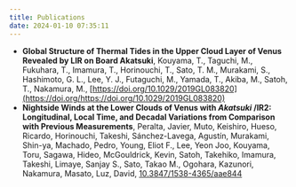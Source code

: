 ```yaml
---
title: Publications
date: 2024-01-10 07:35:11
---
```

- **Global Structure of Thermal Tides in the Upper Cloud Layer of Venus Revealed by LIR on Board Akatsuki**, Kouyama, T., Taguchi, M., Fukuhara, T., Imamura, T., Horinouchi, T., Sato, T. M., Murakami, S., Hashimoto, G. L., Lee, Y. J., Futaguchi, M., Yamada, T., Akiba, M., Satoh, T., Nakamura, M., [https://doi.org/10.1029/2019GL083820](https://doi.org/https://doi.org/10.1029/2019GL083820)
- **Nightside Winds at the Lower Clouds of Venus with
                    <i>Akatsuki</i>
                    /IR2: Longitudinal, Local Time, and Decadal Variations from Comparison with Previous Measurements**, Peralta, Javier, Muto, Keishiro, Hueso, Ricardo, Horinouchi, Takeshi, Sánchez-Lavega, Agustín, Murakami, Shin-ya, Machado, Pedro, Young, Eliot F., Lee, Yeon Joo, Kouyama, Toru, Sagawa, Hideo, McGouldrick, Kevin, Satoh, Takehiko, Imamura, Takeshi, Limaye, Sanjay S., Sato, Takao M., Ogohara, Kazunori, Nakamura, Masato, Luz, David, [10.3847/1538-4365/aae844](https://doi.org/10.3847/1538-4365/aae844)
